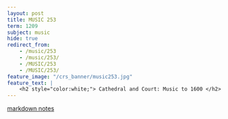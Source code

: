 ```yaml
---
layout: post
title: MUSIC 253
term: 1209
subject: music
hide: true
redirect_from:
    - /music/253
    - /music/253/
    - /MUSIC/253
    - /MUSIC/253/
feature_image: "/crs_banner/music253.jpg"
feature_text: |
    <h2 style="color:white;"> Cathedral and Court: Music to 1600 </h2>
---
```


 [markdown notes](/md/1209/music253/)
